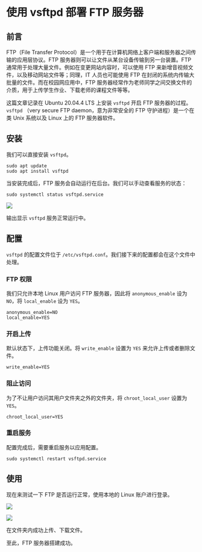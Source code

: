 # 使用 vsftpd 部署 FTP 服务器

## 前言

FTP（File Transfer Protocol）是一个用于在计算机网络上客户端和服务器之间传输的应用层协议。FTP 服务器则可以让文件从某台设备传输到另一台装置。FTP 通常用于处理大量文件。例如在变更网站内容时，可以使用 FTP 来新增音视频文件，以及移动网站文件等；同理，IT 人员也可能使用 FTP 在封闭的系统内传输大批量的文件。而在校园网应用中，FTP 服务器经常作为老师同学之间交换文件的介质，用于上传学生作业、下载老师的课程文件等等。

这篇文章记录在 Ubuntu 20.04.4 LTS 上安装 `vsftpd` 开启 FTP 服务器的过程。`vsftpd` （very secure FTP daemon，意为非常安全的 FTP 守护进程）是一个在类 Unix 系统以及 Linux 上的 FTP 服务器软件。

## 安装

我们可以直接安装 `vsftpd`。

```shell
sudo apt update
sudo apt install vsftpd
```

当安装完成后，FTP 服务会自动运行在后台。我们可以手动查看服务的状态：

```shell
sudo systemctl status vsftpd.service
```

![](/images/20220601145243.png)

输出显示 `vsftpd` 服务正常运行中。

## 配置

`vsftpd` 的配置文件位于 `/etc/vsftpd.conf`。我们接下来的配置都会在这个文件中处理。

### FTP 权限

我们只允许本地 Linux 用户访问 FTP 服务器，因此将 `anonymous_enable` 设为 `NO`，将 `local_enable` 设为 `YES`。

```shell
anonymous_enable=NO
local_enable=YES
```

### 开启上传

默认状态下，上传功能关闭。将 `write_enable` 设置为 `YES` 来允许上传或者删除文件。

```shell
write_enable=YES
```

### 阻止访问

为了不让用户访问其用户文件夹之外的文件夹，将 `chroot_local_user` 设置为 `YES`。

```shell
chroot_local_user=YES
```

### 重启服务

配置完成后，需要重启服务以应用配置。

```shell
sudo systemctl restart vsftpd.service
```

## 使用

现在来测试一下 FTP 是否运行正常，使用本地的 Linux 账户进行登录。

![](/images/20220601150138.png)

![](/images/20220601150150.png)

在文件夹内成功上传、下载文件。

至此，FTP 服务器搭建成功。
